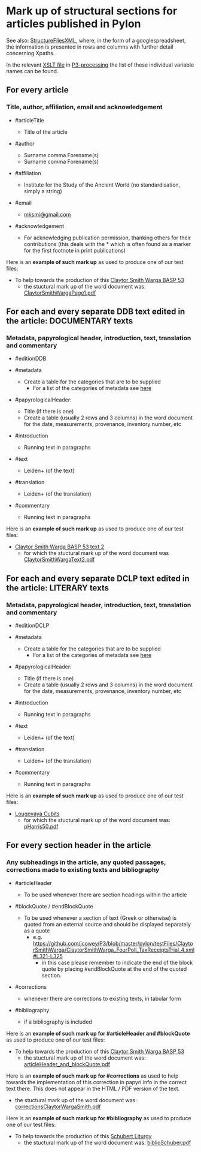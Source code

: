 # Mark up of structural sections for articles published in Pylon

See also: [StructureFilesXML](https://docs.google.com/spreadsheets/d/1HaacsPU44Rm4qXWzguBxXorc9F1S3N9HDxpgp-c9kHU/edit#gid=0), where, in the form of a googlespreadsheet, the information is presented in rows and columns with further detail concerning Xpaths.

In the relevant [XSLT file](https://github.com/hcayless/P3-processing/blob/main/xslt/process-tei.xsl#L12-L14) in [P3-processing](https://github.com/hcayless/P3-processing) the list of these individual variable names can be found.

## For every article
### Title, author, affiliation, email and acknowledgement
- #articleTitle
  - Title of the article

- #author
  - Surname comma Forename(s)
  - Surname comma Forename(s)
  
- #affiliation
  - Institute for the Study of the Ancient World (no standardisation, simply a string)
  
- #email
  - mksmi@gmail.com

- #acknowledgement
  - For acknowledging publication permission, thanking others for their contributions (this deals with the * which is often found as a marker for the first footnote in print publications)

Here is an **example of such mark up** as used to produce one of our test files:

- To help towards the production of this [Claytor Smith Warga BASP 53](https://digi.ub.uni-heidelberg.de/editionService/viewer/text/p3test/ClaytorSmithWarga_FourPoll_TaxReceiptsTrial_5)
  - the stuctural mark up of the word document was: [ClaytorSmithWargaPage1.pdf](https://github.com/jcowey/P3/files/7389818/ClaytorSmithWargaPage1.pdf)


## For each and every separate DDB text edited in the article: DOCUMENTARY texts
### Metadata, papyrological header, introduction, text, translation and commentary
- #editionDDB
- #metadata
  - Create a table for the categories that are to be supplied
    - For a list of the categories of metadata see [here](https://github.com/jcowey/P3/blob/master/guidelines/metadataMask.md)

- #papyrologicalHeader:
  - Title (if there is one)
  - Create a table (usually 2 rows and 3 columns) in the word document for the date, measurements, provenance, inventory number, etc

- #introduction
  - Running text in paragraphs

- #text
  - Leiden+ (of the text)
  
- #translation
  - Leiden+ (of the translation)
  
- #commentary
  - Running text in paragraphs

Here is an **example of such mark up** as used to produce one of our test files:

- [Claytor Smith Warga BASP 53 text 2](https://digi.ub.uni-heidelberg.de/editionService/viewer/text/p3test/ClaytorSmithWarga_FourPoll_TaxReceiptsTrial_5#ch_7)
  - for which the stuctural mark up of the word document was [ClaytorSmithWargaText2.pdf](https://github.com/jcowey/P3/files/8080721/ClaytorSmithWargaText2.pdf)

## For each and every separate DCLP text edited in the article: LITERARY texts
### Metadata, papyrological header, introduction, text, translation and commentary
- #editionDCLP
- #metadata
  - Create a table for the categories that are to be supplied
    - For a list of the categories of metadata see [here](https://github.com/jcowey/P3/blob/master/guidelines/metadataMask.md)

- #papyrologicalHeader:
  - Title (if there is one)
  - Create a table (usually 2 rows and 3 columns) in the word document for the date, measurements, provenance, inventory number, etc

- #introduction
  - Running text in paragraphs

- #text
  - Leiden+ (of the text)
  
- #translation
  - Leiden+ (of the translation)
  
- #commentary
  - Running text in paragraphs

Here is an **example of such mark up** as used to produce one of our test files:

- [Lougovaya Cubits](https://digi.ub.uni-heidelberg.de/editionService/viewer/text/p3test/Lougovaya_cubits_and_fingers#ch_17)
  - for which the stuctural mark up of the word document was: [pHarris50.pdf](https://github.com/jcowey/P3/files/7655522/pHarris50.pdf)


## For every section header in the article
### Any subheadings in the article, any quoted passages, corrections made to existing texts and bibliography
- #articleHeader
  - To be used whenever there are section headings within the article

- #blockQuote / #endBlockQuote
  - To be used whenever a section of text (Greek or otherwise) is quoted from an external source and should be displayed separately as a quote
    - e.g. https://github.com/jcowey/P3/blob/master/pylon/testFiles/ClaytorSmithWarga/ClaytorSmithWarga_FourPoll_TaxReceiptsTrial_4.xml#L321-L325
      - in this case please remember to indicate the end of the block quote by placing #endBlockQuote at the end of the quoted section.

- #corrections
  - whenever there are corrections to existing texts, in tabular form

- #bibliography
  - if a bibliography is included

Here is an **example of such mark up for #articleHeader and #blockQuote** as used to produce one of our test files:

- To help towards the production of this [Claytor Smith Warga BASP 53](https://digi.ub.uni-heidelberg.de/editionService/viewer/text/p3test/ClaytorSmithWarga_FourPoll_TaxReceiptsTrial_5#ch_23)
  - the stuctural mark up of the word document was: [articleHeader_and_blockQuote.pdf](https://github.com/jcowey/P3/files/7654312/articleHeader_and_blockQuote.pdf)

Here is an **example of such mark up for #corrections** as used to help towards the implementation of this correction in papyri.info in the correct text there. This does not appear in the HTML / PDF version of the text.
- the stuctural mark up of the word document was: [correctionsClaytorWargaSmith.pdf](https://github.com/jcowey/P3/files/8080777/correctionsClaytorWargaSmith.pdf)

Here is an **example of such mark up for #bibliography** as used to produce one of our test files:

- To help towards the production of this [Schubert Liturgy](https://digi.ub.uni-heidelberg.de/editionService/viewer/text/p3test/schubert_liturgy_geography#ch_9)
  - the stuctural mark up of the word document was: [biblioSchuber.pdf](https://github.com/jcowey/P3/files/7655474/biblioSchuber.pdf)
